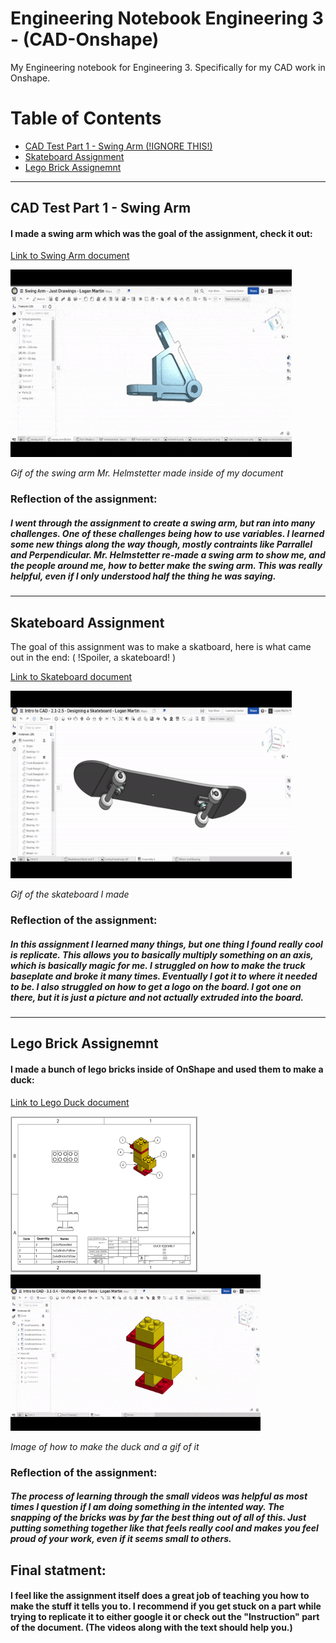 # Engineering Notebook Engineering 3 - (CAD-Onshape)
My Engineering notebook for Engineering 3. Specifically for my CAD work in Onshape.


# Table of Contents
* [CAD Test Part 1 - Swing Arm (!IGNORE THIS!)](#cad-test-part-1---swing-arm)  <!-- Make sure to use all lowercase in the blue part and don't use: #, . -->
* [Skateboard Assignment](#skateboard-assignment)
* [Lego Brick Assignemnt](#lego-brick-assignemnt)
---
## CAD Test Part 1 - Swing Arm

#### I made a swing arm which was the goal of the assignment, check it out:  <!-- Description -->

[Link to Swing Arm document](https://cvilleschools.onshape.com/documents/b5b79ab498b45f4fe471e702/w/507681a1060cbef3a9ea89b7/e/74129f16e61cde58a93b0ea5) <!-- Evidence -->

<img src="https://github.com/Logan-Martin/Engineering-Notebook-Eng3-CAD-Onshape/blob/main/ezgif.com-gif-maker%20(1).gif" width="450" height="300"> <!-- Image/Gif of swing arm -->

*Gif of the swing arm Mr. Helmstetter made inside of my document*


### Reflection of the assignment:

##### I went through the assignment to create a swing arm, but ran into many challenges. One of these challenges being how to use variables. I learned some new things along the way though, mostly contraints like Parrallel and Perpendicular. Mr. Helmstetter re-made a swing arm to show me, and the people around me, how to better make the swing arm. This was really helpful, even if I only understood half the thing he was saying. <!-- Reflection -->
---
## Skateboard Assignment

The goal of this assignment was to make a skatboard, here is what came out in the end: ( !Spoiler, a skateboard! ) <!-- Description -->

[Link to Skateboard document](https://cvilleschools.onshape.com/documents/27c1c1b586dc9e6ce3a2a4c8/w/9f16282c7dcda26a6fc0eb49/e/b9d4721dda1e12ac3c837984) <!-- Evidence -->

<img src="https://github.com/Logan-Martin/Engineering-Notebook-Eng3-CAD-Onshape/blob/main/ezgif.com-gif-maker%20(3).gif" width="450" height="300"> <!-- Image/Gif -->

*Gif of the skateboard I made*


### Reflection of the assignment: 

##### In this assignment I learned many things, but one thing I found really cool is replicate. This allows you to basically multiply something on an axis, which is basically magic for me. I struggled on how to make the truck baseplate and broke it many times. Eventually I got it to where it needed to be. I also struggled on how to get a logo on the board. I got one on there, but it is just a picture and not actually extruded into the board.

---
## Lego Brick Assignemnt

#### I made a bunch of lego bricks inside of OnShape and used them to make a duck: <!-- Description -->

[Link to Lego Duck document](https://cvilleschools.onshape.com/documents/9d674e96362e6ca97c43ff79/w/88e3768b8f68da64645b8a1a/e/799fcab366cc0faddc2d6eab) <!-- Evidence -->

<img src="https://github.com/Logan-Martin/Engineering-Notebook-Eng3-CAD-Onshape/blob/main/ScreenshotOfLegoDuckDrawingSheetV1.png" width="300" height="250"> <!-- Image/Gif --><img src="https://github.com/Logan-Martin/Engineering-Notebook-Eng3-CAD-Onshape/blob/main/ezgif.com-gif-maker%20(2).gif" width="400" height="250"> <!-- Image/Gif -->

*Image of how to make the duck and a gif of it*


### Reflection of the assignment:

##### The process of learning through the small videos was helpful as most times I question if I am doing something in the intented way. The snapping of the bricks was by far the best thing out of all of this. Just putting something together like that feels really cool and makes you feel proud of your work, even if it seems small to others.


## Final statment:

#### I feel like the assignment itself does a great job of teaching you how to make the stuff it tells you to. I recommend if you get stuck on a part while trying to replicate it to either google it or check out the "Instruction" part of the document. (The videos along with the text should help you.)

